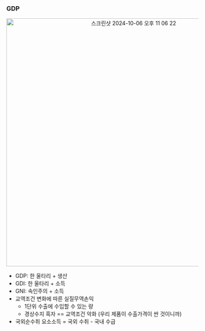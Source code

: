 ### GDP

<p align="center">
  <img width="651" alt="스크린샷 2024-10-06 오후 11 06 22" src="https://github.com/user-attachments/assets/f7d5ef2b-629a-48f8-b29f-b2e6f322c284">
</p>



* GDP: 한 울타리 + 생산
* GDI: 한 울타리 + 소득
* GNI: 속인주의 + 소득
* 교역조건 변화에 따른 실질무역손익
  * 1단위 수출에 수입할 수 있는 량
  * 경상수지 흑자 == 교역조건 악화 (우리 제품이 수출가격이 싼 것이니까)
* 국외순수취 요소소득 = 국외 수취 - 국내 수급
